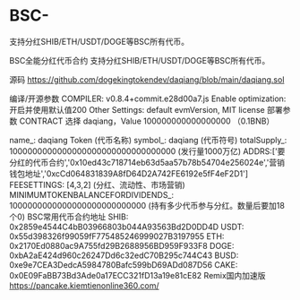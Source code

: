 # BSC-
支持分红SHIB/ETH/USDT/DOGE等BSC所有代币。

BSC全能分红代币合约
支持分红SHIB/ETH/USDT/DOGE等BSC所有代币。

源码
https://github.com/dogekingtokendev/daqiang/blob/main/daqiang.sol

编译/开源参数
COMPILER: v0.8.4+commit.e28d00a7.js
Enable optimization: 开启并使用默认值200
Other Settings: default evmVersion, MIT license
部署参数
CONTRACT 选择 daqiang，Value 100000000000000000 （0.1BNB）

name_:  daqiang Token (代币名称)
symbol_: daqiang (代币符号)
totalSupply_: 1000000000000000000000000000000000 (发行量1000万亿)
ADDRS:['要分红的代币合约','0x10ed43c718714eb63d5aa57b78b54704e256024e','营销钱包地址','0xcCd064831839A8fD64D2A742FE6192e5fF4eF2D1']
FEESETTINGS: [4,3,2] (分红、流动性、市场营销)
MINIMUMTOKENBALANCEFORDIVIDENDS_: 1000000000000000000000000000 (持有多少代币参与分红。数量后要加18个0)
BSC常用代币合约地址
SHIB: 0x2859e4544C4bB03966803b044A93563Bd2D0DD4D
USDT: 0x55d398326f99059fF775485246999027B3197955
ETH: 0x2170Ed0880ac9A755fd29B2688956BD959F933F8
DOGE: 0xbA2aE424d960c26247Dd6c32edC70B295c744C43
BUSD: 0xe9e7CEA3DedcA5984780Bafc599bD69ADd087D56
CAKE: 0x0E09FaBB73Bd3Ade0a17ECC321fD13a19e81cE82
Remix国内加速版
https://pancake.kiemtienonline360.com/
